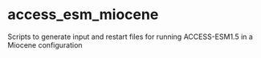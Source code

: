 # access_esm_miocene
Scripts to generate input and restart files for running ACCESS-ESM1.5 in a Miocene configuration

